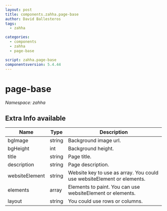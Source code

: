 ```yaml
---
layout: post
title: components.zahha.page-base
author: David Ballesteros
tags:
  - zahha

categories:
  - components
  - zahha
  - page-base

script: zahha.page-base
componentsversion: 5.4.44
---
```

# page-base

*Namespace: zahha*

## Extra Info available

| Name | Type | Description |
| --- | --- | --- |
| bgImage | string | Background image url. |
| bgHeight | int | Background height. |
| title | string | Page title. |
| description | string | Page description. |
| websiteElement | string | Website key to use as array. You could use websiteElement or elements. |
| elements | array | Elements to paint. You can use websiteElement or elements. |
| layout | string | You could use rows or columns. |
